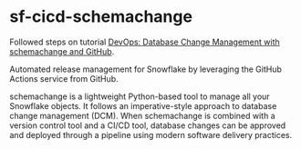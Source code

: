 # sf-cicd-schemachange

Followed steps on tutorial [DevOps: Database Change Management with schemachange and GitHub](https://quickstarts.snowflake.com/guide/devops_dcm_schemachange_github/index.html?index=..%2F..index#0).

Automated release management for Snowflake by leveraging the GitHub Actions service from GitHub. 

schemachange is a lightweight Python-based tool to manage all your Snowflake objects. It follows an imperative-style approach to database change management (DCM). When schemachange is combined with a version control tool and a CI/CD tool, database changes can be approved and deployed through a pipeline using modern software delivery practices.



































